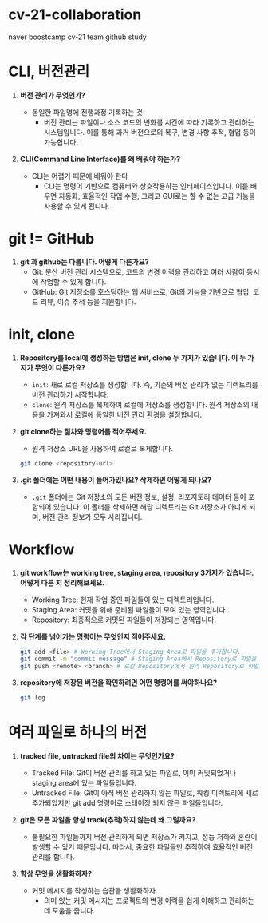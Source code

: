 # cv-21-collaboration
naver boostcamp cv-21 team github study
# CLI, 버전관리

1. **버전 관리가 무엇인가?**
   - 동일한 파일명에 진행과정 기록하는 것
     - 버전 관리는 파일이나 소스 코드의 변화를 시간에 따라 기록하고 관리하는 시스템입니다. 이를 통해 과거 버전으로의 복구, 변경 사항 추적, 협업 등이 가능합니다.

2. **CLI(Command Line Interface)를 왜 배워야 하는가?**
   - CLI는 어렵기 때문에 배워야 한다
     - CLI는 명령어 기반으로 컴퓨터와 상호작용하는 인터페이스입니다. 이를 배우면 자동화, 효율적인 작업 수행, 그리고 GUI로는 할 수 없는 고급 기능을 사용할 수 있게 됩니다.

# git != GitHub

1. **git 과 github는 다릅니다. 어떻게 다른가요?**
   - Git: 분산 버전 관리 시스템으로, 코드의 변경 이력을 관리하고 여러 사람이 동시에 작업할 수 있게 합니다.
   - GitHub: Git 저장소를 호스팅하는 웹 서비스로, Git의 기능을 기반으로 협업, 코드 리뷰, 이슈 추적 등을 지원합니다.

# init, clone

1. **Repository를 local에 생성하는 방법은 init, clone 두 가지가 있습니다. 이 두 가지가 무엇이 다른가요?**
   - `init`: 새로 로컬 저장소를 생성합니다. 즉, 기존의 버전 관리가 없는 디렉토리를 버전 관리하기 시작합니다.
   - `clone`: 원격 저장소를 복제하여 로컬에 저장소를 생성합니다. 원격 저장소의 내용을 가져와서 로컬에 동일한 버전 관리 환경을 설정합니다.

2. **git clone하는 절차와 명령어를 적어주세요.**
   - 원격 저장소 URL을 사용하여 로컬로 복제합니다.
   ```bash
   git clone <repository-url>
   ```

3. **.git 폴더에는 어떤 내용이 들어가있나요? 삭제하면 어떻게 되나요?**
   - `.git` 폴더에는 Git 저장소의 모든 버전 정보, 설정, 리포지토리 데이터 등이 포함되어 있습니다. 이 폴더를 삭제하면 해당 디렉토리는 Git 저장소가 아니게 되며, 버전 관리 정보가 모두 사라집니다.

# Workflow

1. **git workflow는 working tree, staging area, repository 3가지가 있습니다. 어떻게 다른 지 정리해보세요.**
   - Working Tree: 현재 작업 중인 파일들이 있는 디렉토리입니다.
   - Staging Area: 커밋을 위해 준비된 파일들이 모여 있는 영역입니다.
   - Repository: 최종적으로 커밋된 파일들이 저장되는 영역입니다.

2. **각 단계를 넘어가는 명령어는 무엇인지 적어주세요.**
   ```bash
   git add <file> # Working Tree에서 Staging Area로 파일을 추가합니다.
   git commit -m "commit message" # Staging Area에서 Repository로 파일을 커밋합니다.
   git push <remote> <branch> # 로컬 Repository에서 원격 Repository로 파일을 푸시합니다.
   ```

3. **repository에 저장된 버전을 확인하려면 어떤 명령어를 써야하나요?**
   ```bash
   git log
   ```

# 여러 파일로 하나의 버전

1. **tracked file, untracked file의 차이는 무엇인가요?**
   - Tracked File: Git이 버전 관리를 하고 있는 파일로, 이미 커밋되었거나 staging area에 있는 파일들입니다.
   - Untracked File: Git이 아직 버전 관리하지 않는 파일로, 워킹 디렉토리에 새로 추가되었지만 git add 명령어로 스테이징 되지 않은 파일들입니다.

2. **git은 모든 파일을 항상 track(추적)하지 않는데 왜 그럴까요?**
   - 불필요한 파일들까지 버전 관리하게 되면 저장소가 커지고, 성능 저하와 혼란이 발생할 수 있기 때문입니다. 따라서, 중요한 파일들만 추적하여 효율적인 버전 관리를 합니다.

3. **항상 무엇을 생활화하자?**
   - 커밋 메시지를 작성하는 습관을 생활화하자.
     - 의미 있는 커밋 메시지는 프로젝트의 변경 이력을 쉽게 이해하고 관리하는 데 도움을 줍니다.
